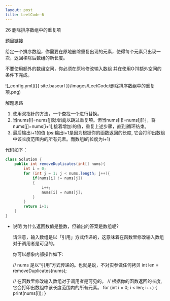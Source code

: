 ```yaml
---
layout: post
title: LeetCode-6
---
```


26 删除排序数组中的重复项

[题目链接](https://leetcode-cn.com/problems/remove-duplicates-from-sorted-array)

给定一个排序数组，你需要在原地删除重复出现的元素，使得每个元素只出现一次，返回移除后数组的新长度。

不要使用额外的数组空间，你必须在原地修改输入数组 并在使用O(1)额外空间的条件下完成。

![_config.yml]({{ site.baseurl }}/images/LeetCode/删除排序数组中的重复项.png)

解题思路

1. 使用双指针的方法，一个查找一个进行替换。
2. 当nums[i]=nums[j]就增加j以跳过重复项。但当nums[i]!=nums[j]时，将nums[j]=nums[i+1],接着增加i的值，重复上述步骤，直到j循环结束。
3. 最后输出i+1的值
(ps:输出i+1是因为根据你的函数返回的长度, 它会打印出数组中该长度范围内的所有元素。而数组i的长度为i+1)


代码如下：

```java
class Solution {
    public int removeDuplicates(int[] nums){
        int i = 0;
        for (int j = 1; j < nums.length; j++){
            if(nums[i] != nums[j])
            {
                i++;
                nums[i] = nums[j];
            }
        }
        return i+1;
    }
}
```


* 说明
  为什么返回数值是整数，但输出的答案是数组呢?

  请注意，输入数组是以「引用」方式传递的，这意味着在函数里修改输入数组对于调用者是可见的。

  你可以想象内部操作如下:


	// nums 是以“引用”方式传递的。也就是说，不对实参做任何拷贝
	int len = removeDuplicates(nums);
	
	// 在函数里修改输入数组对于调用者是可见的。
	// 根据你的函数返回的长度, 它会打印出数组中该长度范围内的所有元素。
	for (int i = 0; i < len; i++) {
	    print(nums[i]);
	}

